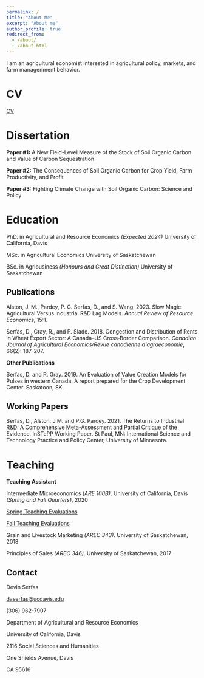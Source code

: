 ```yaml
---
permalink: /
title: "About Me"
excerpt: "About me"
author_profile: true
redirect_from: 
  - /about/
  - /about.html
---
```


I am an agricultural economist interested in agricultural policy, markets, and farm managenment behavior.

CV
======
[CV](devinserfas.github.io/files/example.pdf)


Dissertation
======
**Paper #1:** A New Field-Level Measure of the Stock of Soil Organic Carbon and Value of Carbon Sequestration

**Paper #2:** The Consequences of Soil Organic Carbon for Crop Yield, Farm Productivity, and Profit

**Paper #3:**  Fighting Climate Change with Soil Organic Carbon: Science and Policy

Education
======
PhD. in Agricultural and Resource Economics *(Expected 2024)*
University of California, Davis

MSc. in Agricultural Economics 
University of Saskatchewan

BSc. in Agribusiness *(Honours and Great Distinction)*
University of Saskatchewan

Publications
------
Alston, J. M., Pardey, P. G. Serfas, D., and S. Wang. 2023. Slow Magic: Agricultural Versus Industrial R&D Lag Models. *Annual Review of Resource Economics*, 15:1.

Serfas, D., Gray, R., and P. Slade. 2018. Congestion and Distribution of Rents in Wheat Export Sector: A Canada–US Cross‐Border Comparison. *Canadian Journal of Agricultural Economics/Revue canadienne d'agroeconomie*, 66(2): 187-207.

**Other Publications**

Serfas, D. and R. Gray. 2019. An Evaluation of Value Creation Models for Pulses in western Canada. A report prepared for the Crop Development Center. Saskatoon, SK.

Working Papers
------

Serfas, D., Alston, J.M. and P.G. Pardey. 2021. The Returns to Industrial R&D: A Comprehensive Meta-Assessment and Partial Critique of the Evidence. InSTePP Working Paper. St Paul, MN: International Science and Technology Practice and Policy Center, University of Minnesota.


Teaching
======
**Teaching Assistant**

Intermediate Microeconomics *(ARE 100B)*. University of California, Davis *(Spring and Fall Quarters)*, 2020

   [Spring Teaching Evaluations](devinserfas.github.io/files/TA_Performance_Survey_ARE_100B_Spring_2020.pdf)
  
   [Fall Teaching Evaluations](devinserfas.github.io/files/TA_Performance_Survey_ARE_100B_Spring_2020.pdf)

Grain and Livestock Marketing *(AREC 343)*. University of Saskatchewan, 2018

Principles of Sales *(AREC 346)*. University of Saskatchewan, 2017

Contact
------

Devin Serfas

daserfas@ucdavis.edu

(306) 962-7907


Department of Agricultural and Resource Economics

University of California, Davis

2116 Social Sciences and Humanities

One Shields Avenue, Davis

CA 95616

